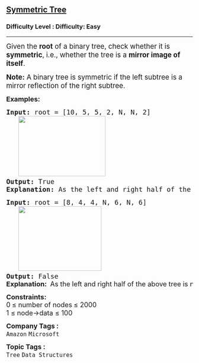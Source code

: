 <h2><a href="https://www.geeksforgeeks.org/problems/symmetric-tree/1?page=1&category=Tree&difficulty=Easy,Medium&status=unsolved&sortBy=submissions">Symmetric Tree</a></h2><h3>Difficulty Level : Difficulty: Easy</h3><hr><div class="problems_problem_content__Xm_eO"><p data-start="124" data-end="247"><span style="font-size: 14pt;">Given the <strong>root</strong> of a binary tree, check whether it is <strong data-start="177" data-end="190">symmetric</strong>, i.e., whether the tree is a <strong data-start="220" data-end="246">mirror image of itself</strong>.</span></p>
<p><span style="font-size: 14pt;"> </span></p>
<p data-start="249" data-end="340"><span style="font-size: 14pt;"><strong>Note:</strong> A binary tree is symmetric if the left subtree is a mirror reflection of the right subtree.</span></p>
<p><span style="font-size: 18px;"><strong>Examples:</strong></span></p>
<pre><span style="font-size: 18px;"><strong>Input:</strong> root = [10, 5, 5, 2, N, N, 2] <br>&nbsp; &nbsp;<img src="https://media.geeksforgeeks.org/img-practice/prod/addEditProblem/700583/Web/Other/blobid0_1759742466.jpg" width="235" height="162"><strong>
Output: </strong>True<strong>
Explanation: </strong>As the left and right half of the above tree is mirror image, the tree is symmetric.</span>
</pre>
<pre><span style="font-size: 18px;"><strong>Input: </strong>root = [8, 4, 4, N, 6, N, 6]<br>   <img src="https://media.geeksforgeeks.org/img-practice/prod/addEditProblem/700583/Web/Other/blobid1_1759742482.jpg" width="224" height="174"><strong>
Output: </strong>False<br><strong style="font-family: -apple-system, BlinkMacSystemFont, 'Segoe UI', Roboto, Oxygen, Ubuntu, Cantarell, 'Open Sans', 'Helvetica Neue', sans-serif;">Explanation: </strong><span style="font-family: -apple-system, BlinkMacSystemFont, 'Segoe UI', Roboto, Oxygen, Ubuntu, Cantarell, 'Open Sans', 'Helvetica Neue', sans-serif;"> As the left and right half of the above tree is not the mirror image, the tree is not symmetric. </span></span></pre>
<p><span style="font-size: 18px;"><strong style="font-size: 18px;">Constraints:</strong><br><span style="font-size: 18px;">0</span><span style="color: #1e2229; font-family: Nunito; font-size: 17px; background-color: #ffffff;">&nbsp;</span><span style="font-size: 18px;">≤&nbsp;number of nodes</span><span style="color: #1e2229; font-family: Nunito; font-size: 17px; background-color: #ffffff;">&nbsp;</span><span style="font-size: 18px;">≤&nbsp;2000</span><br><span style="font-size: 18px;">1 ≤ node-&gt;data ≤ 100</span></span></p></div><p><span style=font-size:18px><strong>Company Tags : </strong><br><code>Amazon</code>&nbsp;<code>Microsoft</code>&nbsp;<br><p><span style=font-size:18px><strong>Topic Tags : </strong><br><code>Tree</code>&nbsp;<code>Data Structures</code>&nbsp;